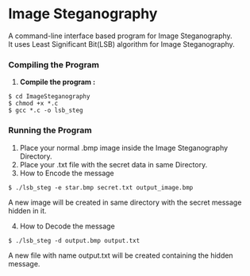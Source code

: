 Image Steganography
===================

A command-line interface based program for Image Steganography.<br>
It uses Least Significant Bit(LSB) algorithm for Image Steganography.

### Compiling the Program

1. <b>Compile the program : </b>
  ```
  $ cd ImageSteganography
  $ chmod +x *.c
  $ gcc *.c -o lsb_steg
  ```

### Running the Program

1. Place your normal .bmp image inside the Image Steganography Directory.
2. Place your .txt file with the secret data in same Directory.
3. How to Encode the message

  ```
  $ ./lsb_steg -e star.bmp secret.txt output_image.bmp
  ```
  A new image will be created in same directory with the secret message hidden in it.

4. How to Decode the message

  ```
  $ ./lsb_steg -d output.bmp output.txt
  ```
  A new file with name output.txt will be created containing the hidden message.

